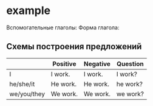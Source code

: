 # example

Вспомогательные глаголы:
Форма глагола: 

## Схемы построения предложений

|             | Positive | Negative | Question |
| ----------- | -------- | -------- | -------- |
| I           | I work.  | I work.  | I work?  |
| he/she/it   | He work. | He work. | he work? |
| we/you/they | We work. | We work. | we work? |

